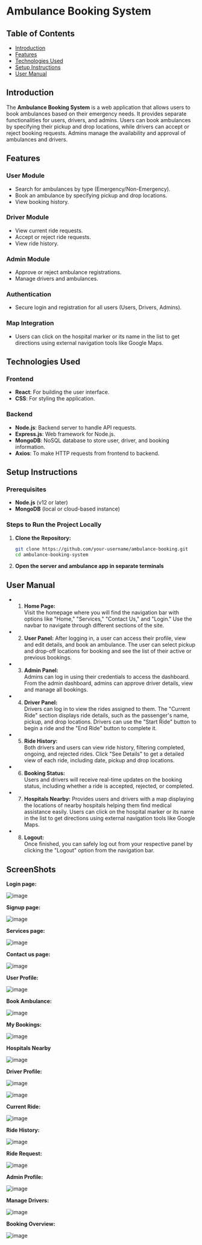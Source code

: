 # Ambulance Booking System

## Table of Contents
- [Introduction](#introduction)
- [Features](#features)
- [Technologies Used](#technologies-used)
- [Setup Instructions](#setup-instructions)
- [User Manual](#user-manual)

## Introduction

The **Ambulance Booking System** is a web application that allows users to book ambulances based on their emergency needs. It provides separate functionalities for users, drivers, and admins. Users can book ambulances by specifying their pickup and drop locations, while drivers can accept or reject booking requests. Admins manage the availability and approval of ambulances and drivers.

## Features

### User Module
- Search for ambulances by type (Emergency/Non-Emergency).
- Book an ambulance by specifying pickup and drop locations.
- View booking history.

### Driver Module
- View current ride requests.
- Accept or reject ride requests.
- View ride history.

### Admin Module
- Approve or reject ambulance registrations.
- Manage drivers and ambulances.

### Authentication
- Secure login and registration for all users (Users, Drivers, Admins).

### Map Integration
- Users can click on the hospital marker or its name in the list to get directions using external navigation tools like Google Maps.

## Technologies Used

### Frontend
- **React**: For building the user interface.
- **CSS**: For styling the application.

### Backend
- **Node.js**: Backend server to handle API requests.
- **Express.js**: Web framework for Node.js.
- **MongoDB**: NoSQL database to store user, driver, and booking information.
- **Axios**: To make HTTP requests from frontend to backend.

## Setup Instructions

### Prerequisites
- **Node.js** (v12 or later)
- **MongoDB** (local or cloud-based instance)

### Steps to Run the Project Locally

1. **Clone the Repository:**
   ```bash
   git clone https://github.com/your-username/ambulance-booking.git
   cd ambulance-booking-system
2. **Open the server and ambulance app in separate terminals**

## User Manual
- 1.	**Home Page:**  
 Visit the homepage where you will find the navigation bar with options
like "Home," "Services," "Contact Us," and "Login."
 Use the navbar to navigate through different sections of the site.

- 2.	**User Panel:**
After logging in, a user can access their profile, view and edit details, and book an ambulance.
The user can select pickup and drop-off locations for booking and see the list of their active or previous bookings.

- 3.	**Admin Panel:**  
Admins can log in using their credentials to access the dashboard.
From the admin dashboard, admins can approve driver details, view and manage all bookings.

- 4.	**Driver Panel:**  
 Drivers can log in to view the rides assigned to them.
 The "Current Ride" section displays ride details, such as the passenger's
 name, pickup, and drop locations. Drivers can use the "Start Ride" button to begin a ride and the "End Ride"  button to complete it.

- 5. **Ride History:**  
Both drivers and users can view ride history, filtering completed, ongoing, and rejected rides.
Click "See Details" to get a detailed view of each ride, including date, pickup
and drop locations.

- 6.	**Booking Status:**  
Users and drivers will receive real-time updates on the booking status, including whether a ride is accepted, rejected, or completed.

- 7.	**Hospitals Nearby:**
Provides users and drivers with a map displaying the locations of nearby hospitals helping them find medical assistance easily. Users can click on the hospital marker or its name in the list to get directions using external navigation tools like Google Maps.

- 8.	**Logout:**  
 Once finished, you can safely log out from your respective panel by clicking the "Logout" option from the navigation bar.

## ScreenShots

**Login page:**

![image](https://github.com/user-attachments/assets/8f87dd05-7bae-4160-b469-c7d3d77082ca)

**Signup page:**

![image](https://github.com/user-attachments/assets/ff34cccf-fa58-496b-b262-ca2cb57145a1)

**Services page:**

![image](https://github.com/user-attachments/assets/972c9eec-96f0-4eff-aac5-ff4844020fd8)

**Contact us page:**
 
 ![image](https://github.com/user-attachments/assets/75afaaed-da89-4f4d-a247-c287e8c92840)

**User Profile:**

![image](https://github.com/user-attachments/assets/cd49eda2-30f0-40da-a76b-c50f52452b36)

**Book Ambulance:**

 ![image](https://github.com/user-attachments/assets/9c5fce54-6baf-4f89-a352-3f25dbd47c34)


**My Bookings:**

 ![image](https://github.com/user-attachments/assets/7d21192e-48ae-46d2-980b-0d7584608042)

**Hospitals Nearby**

![image](https://github.com/user-attachments/assets/a5a308df-9b55-4a74-9eb4-69cb63a0954d)


**Driver Profile:**

![image](https://github.com/user-attachments/assets/224bb760-03e7-4ad4-8e16-00a068a06e1d)


![image](https://github.com/user-attachments/assets/ebc15a56-78d8-4a21-932e-2daffe522efa)


**Current Ride:**

 ![image](https://github.com/user-attachments/assets/c52320dc-507f-494b-ab67-d32d6d0ebd23)


**Ride History:**

![image](https://github.com/user-attachments/assets/0d6410cc-3193-4f83-8b4f-7d5b78a6125d)


**Ride Request:**

![image](https://github.com/user-attachments/assets/cb47ecc4-e65c-4e44-b9ba-92999b522e3d)


**Admin Profile:**

 ![image](https://github.com/user-attachments/assets/d18d3d16-1eb6-4122-b7d3-644fa4e0630b)


**Manage Drivers:**

![image](https://github.com/user-attachments/assets/52b53501-c898-49ca-b3e1-d0c0c01c993c)


**Booking Overview:**

![image](https://github.com/user-attachments/assets/941af9e9-b7cc-4d67-b7c6-f68cab7cae0f)

